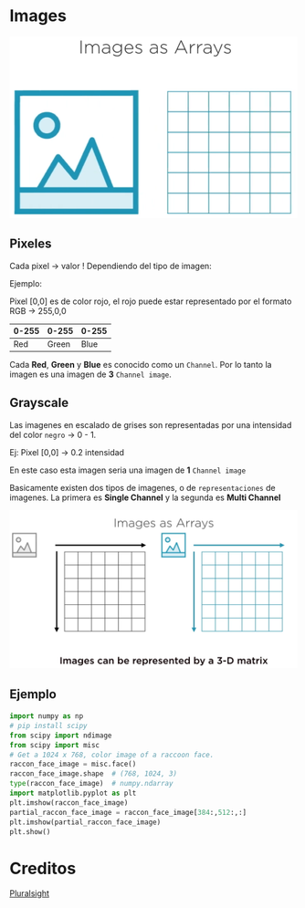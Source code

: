 # Images

![alt Imagen como un arreglo](https://raw.githubusercontent.com/2018-B-GR1-Python/python/master/Imagen%20como%20un%20arreglo.PNG "Imagen como un arreglo")

## Pixeles


Cada pixel -> valor  ! Dependiendo del tipo de imagen:

Ejemplo:

Pixel [0,0] es de color rojo, el rojo puede estar representado por el formato RGB ->  255,0,0

|0-255|0-255|0-255|
|--|--|--|
|Red|Green|Blue|

Cada **Red**, **Green** y **Blue** es conocido como un `Channel`. Por lo tanto la imagen es una imagen de **3** `Channel image`.

## Grayscale

Las imagenes en escalado de grises son representadas por una intensidad del color `negro` -> 0 - 1.

Ej:
Pixel [0,0] -> 0.2 intensidad

En este caso esta imagen seria una imagen de **1** `Channel image`

Basicamente existen dos tipos de imagenes, o de `representaciones` de imagenes. La primera es **Single Channel** y la segunda es **Multi Channel**

![alt Imagen representada en arreglo 3D](https://raw.githubusercontent.com/2018-B-GR1-Python/python/master/imagen%203D.PNG "Imagen representada en arreglo 3D")


## Ejemplo

```python
import numpy as np
# pip install scipy
from scipy import ndimage
from scipy import misc
# Get a 1024 x 768, color image of a raccoon face.
raccon_face_image = misc.face() 
raccon_face_image.shape  # (768, 1024, 3)
type(raccon_face_image)  # numpy.ndarray
import matplotlib.pyplot as plt
plt.imshow(raccon_face_image)
partial_raccon_face_image = raccon_face_image[384:,512:,:]
plt.imshow(partial_raccon_face_image)
plt.show()
```


# Creditos
[Pluralsight](https://app.pluralsight.com/player?course=numpy-working-with-multidimensional-data&author=janani-ravi&name=65a7bc5d-54ab-4b87-b966-67794e77d2d5&clip=10&mode=live)
